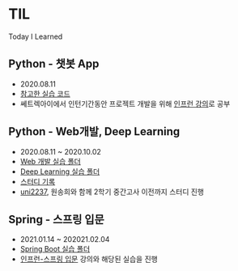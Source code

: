 # TIL
Today I Learned

## Python - 챗봇 App
* 2020.08.11  
* [참고한 실습 코드](https://github.com/SuyeonChoi/TIL/tree/master/chatbot-app-master)  
* 쎄트렉아이에서 인턴기간동안 프로젝트 개발을 위해 [인프런 강의](https://www.inflearn.com/course/%EB%94%B0%EB%9D%BC%ED%95%98%EB%A9%B0-%EB%B0%B0%EC%9A%B0%EB%8A%94-%EB%85%B8%EB%93%9C-%EB%A6%AC%EC%95%A1%ED%8A%B8-%EC%B1%97%EB%B4%87/dashboard)로 공부  
  
## Python - Web개발, Deep Learning  
* 2020.08.11 ~ 2020.10.02
* [Web 개발 실습 폴더](https://github.com/SuyeonChoi/TIL/tree/master/Python%20Web%20Developement)  
* [Deep Learning 실습 폴더](https://github.com/SuyeonChoi/TIL/tree/master/Deep%20Learning(A.I.))  
* [스터디 기록](https://suyeonchoi.github.io/categories/til/)
* [uni2237](https://github.com/uni2237), 원송희와 함께 2학기 중간고사 이전까지 스터디 진행  
  
## Spring - 스프링 입문
* 2021.01.14 ~ 202021.02.04  
* [Spring Boot 실습 폴더](https://github.com/SuyeonChoi/TIL/tree/master/%EC%8A%A4%ED%94%84%EB%A7%81%20%EC%9E%85%EB%AC%B8/hello-spring)  
* [인프런-스프링 입문](https://www.inflearn.com/course/%EC%8A%A4%ED%94%84%EB%A7%81-%EC%9E%85%EB%AC%B8-%EC%8A%A4%ED%94%84%EB%A7%81%EB%B6%80%ED%8A%B8/dashboard) 강의와 해당된 실습을 진행  
